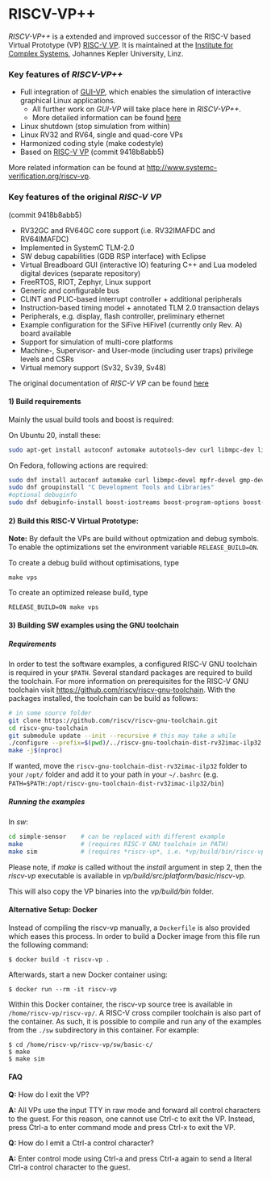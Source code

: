 # RISCV-VP++

*RISCV-VP++* is a extended and improved successor of the RISC-V based Virtual Prototype (VP) [RISC-V VP](https://github.com/agra-uni-bremen/riscv-vp).
It is maintained at the [Institute for Complex Systems](https://ics.jku.at/), Johannes Kepler University, Linz.

### Key features of *RISCV-VP++*
 * Full integration of [GUI-VP](https://github.com/ics-jku/GUI-VP), which enables the simulation of interactive graphical Linux applications.
   * All further work on *GUI-VP* will take place here in *RISCV-VP++*.
   * More detailed information can be found [here](doc/GUI-VP/README.md)
 * Linux shutdown (stop simulation from within)
 * Linux RV32 and RV64, single and quad-core VPs
 * Harmonized coding style (make codestyle)
 * Based on [RISC-V VP](https://github.com/agra-uni-bremen/riscv-vp) (commit 9418b8abb5)

More related information can be found at http://www.systemc-verification.org/riscv-vp.


### Key features of the original *RISC-V VP*
(commit 9418b8abb5)

 - RV32GC and RV64GC core support (i.e. RV32IMAFDC and RV64IMAFDC)
 - Implemented in SystemC TLM-2.0
 - SW debug capabilities (GDB RSP interface) with Eclipse
 - Virtual Breadboard GUI (interactive IO) featuring C++ and Lua modeled digital devices (separate repository)
 - FreeRTOS, RIOT, Zephyr, Linux support
 - Generic and configurable bus
 - CLINT and PLIC-based interrupt controller + additional peripherals
 - Instruction-based timing model + annotated TLM 2.0 transaction delays
 - Peripherals, e.g. display, flash controller, preliminary ethernet
 - Example configuration for the SiFive HiFive1 (currently only Rev. A) board available
 - Support for simulation of multi-core platforms
 - Machine-, Supervisor- and User-mode (including user traps) privilege levels and CSRs
 - Virtual memory support (Sv32, Sv39, Sv48)

The original documentation of *RISC-V VP* can be found [here](doc/RISCV-VP/README.md)


#### 1) Build requirements

Mainly the usual build tools and boost is required:

On Ubuntu 20, install these:
```bash
sudo apt-get install autoconf automake autotools-dev curl libmpc-dev libmpfr-dev libgmp-dev gawk build-essential bison flex texinfo libgoogle-perftools-dev libtool patchutils bc zlib1g-dev libexpat-dev libboost-iostreams-dev libboost-program-options-dev libboost-log-dev qt5-default libvncserver-dev
```

On Fedora, following actions are required:
```bash
sudo dnf install autoconf automake curl libmpc-devel mpfr-devel gmp-devel gawk bison flex texinfo gperf libtool patchutils bc zlib-devel expat-devel cmake boost-devel qt5-qtbase qt5-qtbase-devel libvncserver-devel
sudo dnf groupinstall "C Development Tools and Libraries"
#optional debuginfo
sudo dnf debuginfo-install boost-iostreams boost-program-options boost-regex bzip2-libs glibc libgcc libicu libstdc++ zlib
```

#### 2) Build this RISC-V Virtual Prototype:

**Note:** By default the VPs are build without optmization and debug symbols.
To enable the optimizations set the environment variable `RELEASE_BUILD=ON`.

To create a debug build without optimisations, type
```
make vps
```

To create an optimized release build, type
```
RELEASE_BUILD=ON make vps
```

#### 3) Building SW examples using the GNU toolchain

##### Requirements

In order to test the software examples, a configured RISC-V GNU toolchain is required in your `$PATH`.
Several standard packages are required to build the toolchain.
For more information on prerequisites for the RISC-V GNU toolchain visit https://github.com/riscv/riscv-gnu-toolchain.
With the packages installed, the toolchain can be build as follows:

```bash
# in some source folder
git clone https://github.com/riscv/riscv-gnu-toolchain.git
cd riscv-gnu-toolchain
git submodule update --init --recursive # this may take a while
./configure --prefix=$(pwd)/../riscv-gnu-toolchain-dist-rv32imac-ilp32 --with-arch=rv32imac --with-abi=ilp32
make -j$(nproc)
```

If wanted, move the `riscv-gnu-toolchain-dist-rv32imac-ilp32` folder to your `/opt/` folder and add it to your path in your `~/.bashrc`
(e.g. `PATH=$PATH:/opt/riscv-gnu-toolchain-dist-rv32imac-ilp32/bin`)

##### Running the examples

In *sw*:

```bash
cd simple-sensor    # can be replaced with different example
make                # (requires RISC-V GNU toolchain in PATH)
make sim            # (requires *riscv-vp*, i.e. *vp/build/bin/riscv-vp*, executable in PATH)
```

Please note, if *make* is called without the *install* argument in step 2, then the *riscv-vp* executable is available in *vp/build/src/platform/basic/riscv-vp*.



This will also copy the VP binaries into the *vp/build/bin* folder.

#### Alternative Setup: Docker

Instead of compiling the riscv-vp manually, a `Dockerfile` is also
provided which eases this process. In order to build a Docker image from
this file run the following command:

	$ docker build -t riscv-vp .

Afterwards, start a new Docker container using:

	$ docker run --rm -it riscv-vp

Within this Docker container, the riscv-vp source tree is available in
`/home/riscv-vp/riscv-vp/`. A RISC-V cross compiler toolchain is also
part of the container. As such, it is possible to compile and run any of
the examples from the `./sw` subdirectory in this container. For
example:

	$ cd /home/riscv-vp/riscv-vp/sw/basic-c/
	$ make
	$ make sim

#### FAQ

**Q:** How do I exit the VP?

**A:** All VPs use the input TTY in raw mode and forward all control
characters to the guest. For this reason, one cannot use Ctrl-c to exit
the VP. Instead, press Ctrl-a to enter command mode and press Ctrl-x to
exit the VP.

**Q:** How do I emit a Ctrl-a control character?

**A:** Enter control mode using Ctrl-a and press Ctrl-a again to send a
literal Ctrl-a control character to the guest.

